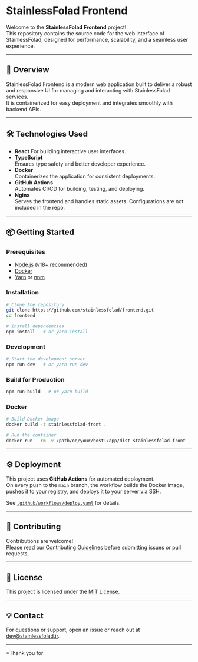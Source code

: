 # StainlessFolad Frontend

Welcome to the **StainlessFolad Frontend** project!  
This repository contains the source code for the web interface of StainlessFolad, designed for performance, scalability, and a seamless user experience.

---

## 🚀 Overview

StainlessFolad Frontend is a modern web application built to deliver a robust and responsive UI for managing and interacting with StainlessFolad services.  
It is containerized for easy deployment and integrates smoothly with backend APIs.

---

## 🛠️ Technologies Used

- **React** 
  For building interactive user interfaces.
- **TypeScript**  
  Ensures type safety and better developer experience.
- **Docker**  
  Containerizes the application for consistent deployments.
- **GitHub Actions**  
  Automates CI/CD for building, testing, and deploying.
- **Nginx**  
  Serves the frontend and handles static assets. Configurations are not included in the repo.

---

## 📦 Getting Started

### Prerequisites

- [Node.js](https://nodejs.org/) (v18+ recommended)
- [Docker](https://www.docker.com/)
- [Yarn](https://yarnpkg.com/) or [npm](https://www.npmjs.com/)

### Installation

```bash
# Clone the repository
git clone https://github.com/stainlessfolad/frontend.git
cd frontend

# Install dependencies
npm install   # or yarn install
```

### Development

```bash
# Start the development server
npm run dev   # or yarn run dev
```

### Build for Production

```bash
npm run build   # or yarn build
```

### Docker

```bash
# Build Docker image
docker build -t stainlessfolad-front .

# Run the container
docker run --rm -v /path/on/your/host:/app/dist stainlessfolad-front
```

---

## ⚙️ Deployment

This project uses **GitHub Actions** for automated deployment.  
On every push to the `main` branch, the workflow builds the Docker image, pushes it to your registry, and deploys it to your server via SSH.

See [`.github/workflows/deploy.yaml`](./.github/workflows/deploy.yaml) for details.

---

<!-- ## 📚 Documentation

- [Project Wiki](https://github.com/stainlessfolad/frontend/wiki)
- [API Reference](./docs/api.md)

--- -->

## 🤝 Contributing

Contributions are welcome!  
Please read our [Contributing Guidelines](./CONTRIBUTING.md) before submitting issues or pull requests.

---

## 📄 License

This project is licensed under the [MIT License](./LICENSE).

---

## 💡 Contact

For questions or support, open an issue or reach out at [dev@stainlessfolad.ir](mailto:dev@stainlessfolad.ir).

---

*Thank you for